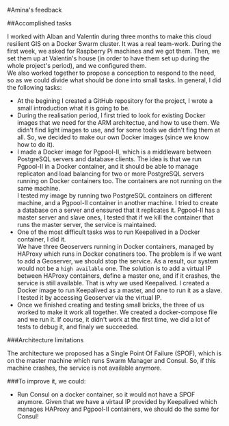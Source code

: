 #Amina's feedback

##Accomplished tasks

I worked with Alban and Valentin during three months to make this cloud resilient GIS on a Docker Swarm cluster. It was a real team-work. During the first week, we asked for Raspberry Pi machines and we got them. Then, we set them up at Valentin's house (in order to have them set up during the whole project's period), and we configured them.  
We also worked together to propose a conception to respond to the need, so as we could divide what should be done into small tasks. In general, I did the following tasks:

* At the begining I created a GitHub repository for the project, I wrote a small introduction what it is going to be.
* During the realisation period, I first tried to look for existing Docker images that we need for the ARM architectue, and how to use them. We didn't find light images to use, and for some tools we didn't fing them at all. So, we decided to make our own Docker images (since we know how to do it).
* I made a Docker image for Pgpool-II, which is a middleware between PostgreSQL servers and database clients. The idea is that we run Pgpool-II in a Docker container, and it should be able to manage replicaton and load balancing for two or more PostgreSQL servers running on Docker containers too. The containers are not running on the same machine.  
I tested my image by running two PostgreSQL containers on different machine, and a Pgpool-II container in another machine. I tried to create a database on a server and enssured that it replicates it. Pgpool-II has a master server and slave ones, I tested that if we kill the container that runs the master server, the service is maintained.
* One of the most difficult tasks was to run Keepalived in a Docker container, I did it.  
We have three Geoservers running in Docker containers, managed by HAProxy which runs in Docker conatiners too. The problem is if we want to add a Geoserver, we should stop the service. As a result, our system would not be a `high available` one. The solution is to add a virtual IP between HAProxy containers, define a master one, and if it crashes, the service is still available. That is why we used Keepalived.
I created a Docker image to run Keepalived as a master, and one to run it as a slave. I tested it by accessing Geoserver via the virtual IP.  
* Once we finished creating and testing small bricks, the three of us worked to make it work all together. We created a docker-compose file and we run it. If course, it didn't work at the first time, we did a lot of tests to debug it, and finaly we succeeded.

###Architecture limitations

The architecture we proposed has a Single Point Of Failure (SPOF), which is on the master machine which runs Swarm Manager and Consul. So, if this machine crashes, the service is not available anymore.

###To improve it, we could:

* Run Consul on a docker container, so it would not have a SPOF anymore. Given that we have a virtaul IP provided by Keepalived which manages HAProxy and Pgpool-II containers, we should do the same for Consul!  
